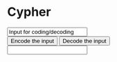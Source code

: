 # Cypher
<script>
function encode()
{
    var inTB = document.getElementById("input");
    var input = inTB.innerHTML;

    var output = input;

    var outTB = document.getElementById("output");
    outTB.innerHTML = output;
}

function encode()
{
    var inTB = document.getElementById("input");
    var input = inTB.innerHTML;

    var output = input;

    var outTB = document.getElementById("output");
    outTB.innerHTML = output;
}
</script>
<input type = "text" value = "Input for coding/decoding" id = "input">
<br>
<input type = "button" value = "Encode the input" onclick = "encode();">
<input type = "button" value = "Decode the input" onclick = "decode();">
<br>
<input type = "text" id = "output">